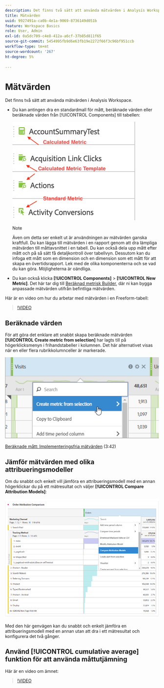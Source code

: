 ```yaml
---
description: Det finns två sätt att använda mätvärden i Analysis Workspace.
title: Mätvärden
uuid: 9927491a-ca0b-4e1a-9069-8736149d051b
feature: Workspace Basics
role: User, Admin
exl-id: 0a5dc709-c4e8-412a-a6cf-37b85d811f65
source-git-commit: 5454995fb9d6e63fb19e2272f66f3c96bf951ccb
workflow-type: tm+mt
source-wordcount: '267'
ht-degree: 5%

---
```


# Mätvärden

Det finns två sätt att använda mätvärden i Analysis Workspace.

* Du kan antingen dra en standardmall för mått, beräknade värden eller beräknade värden från [!UICONTROL Components] till tabellen:

   ![](assets/metrics_icons.png)

   >[!NOTE]
   >
   >Även om detta ser enkelt ut är användningen av mätvärden ganska kraftfull. Du kan lägga till mätvärden i en rapport genom att dra lämpliga mätvärden till måttavsnittet i en tabell. Du kan också dela upp mått efter mått och på så sätt få detaljkontroll över tabellvyn. Dessutom kan du infoga ett mått som en dimension och en dimension som ett mått för att skapa en övertidsrapport. Lek med de olika komponenterna och se vad du kan göra. Möjligheterna är oändliga.

* Du kan också klicka **[!UICONTROL Components]** > **[!UICONTROL New Metric]**. Det här tar dig till [Beräknad metrisk Builder](/help/components/c-calcmetrics/cm-overview.md), där ni kan bygga anpassade mätvärden utifrån befintliga mätvärden.

Här är en video om hur du arbetar med mätvärden i en Freeform-tabell:

>[!VIDEO](https://video.tv.adobe.com/v/40817/?quality=12)

## Beräknade värden

För att göra det enklare att snabbt skapa beräknade mätvärden **[!UICONTROL Create metric from selection]** har lagts till på högerklicksmenyn i frihandstabeller i kolumnen. Det här alternativet visas när en eller flera rubrikkolumnceller är markerade.

![](assets/calc_metrics.png)

[Beräknade mått: Implementeringsfria mätvärden](https://experienceleague.adobe.com/docs/analytics-learn/tutorials/components/calculated-metrics/calculated-metrics-implementationless-metrics.html) (3:42)

## Jämför mätvärden med olika attribueringsmodeller

Om du snabbt och enkelt vill jämföra en attribueringsmodell med en annan högerklickar du på ett mätresultat och väljer **[!UICONTROL Compare Attribution Models]**:

![Jämför attribuering](assets/compare-attribution.png)

Med den här genvägen kan du snabbt och enkelt jämföra en attribueringsmodell med en annan utan att dra i ett mätresultat och konfigurera det två gånger.

## Använd [!UICONTROL cumulative average] funktion för att använda måttutjämning

Här är en video om ämnet:

>[!VIDEO](https://video.tv.adobe.com/v/27068/?quality=12)
